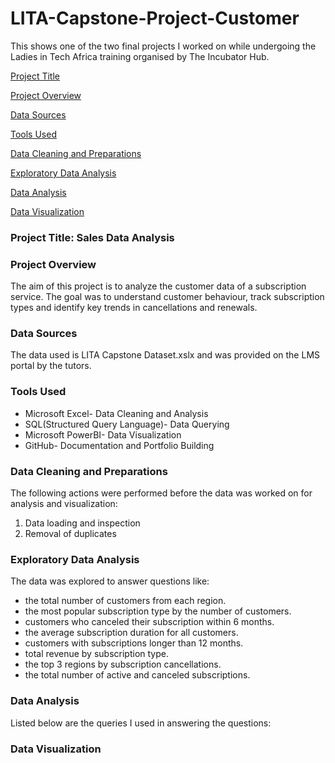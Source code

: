 # LITA-Capstone-Project-Customer
This shows one of the two final projects I worked on while undergoing the Ladies in Tech Africa training organised by The Incubator Hub.

[Project Title](project-title)

[Project Overview](#project-overview)

[Data Sources](#data-sources)

[Tools Used](#tools-used)

[Data Cleaning and Preparations](#data-cleaning-and-preparations)

[Exploratory Data Analysis](#exploratory-data-analysis)

[Data Analysis](#data-analysis)

[Data Visualization](#data-visualization)

### Project Title: Sales Data Analysis

### Project Overview
The aim of this project is to analyze the customer data of a subscription service. The goal was to understand customer behaviour, track subscription types and identify key trends in cancellations and renewals.

### Data Sources
The data used is LITA Capstone Dataset.xslx and was provided on the LMS portal by the tutors.

### Tools Used
- Microsoft Excel- Data Cleaning and Analysis
- SQL(Structured Query Language)- Data Querying
- Microsoft PowerBI- Data Visualization
- GitHub- Documentation and Portfolio Building

### Data Cleaning and Preparations
The following actions were performed before the data was worked on for analysis and visualization:
1. Data loading and inspection
2. Removal of duplicates

### Exploratory Data Analysis
The data was explored to answer questions like:
- the total number of customers from each region.
- the most popular subscription type by the number of customers.
- customers who canceled their subscription within 6 months.
- the average subscription duration for all customers.
- customers with subscriptions longer than 12 months.
- total revenue by subscription type.
- the top 3 regions by subscription cancellations.
- the total number of active and canceled subscriptions.

### Data Analysis
Listed below are the queries I used in answering the questions:

### Data Visualization
